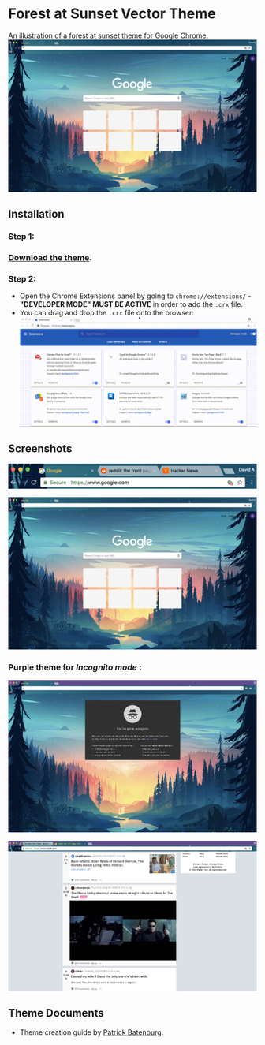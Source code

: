 # Forest at Sunset Vector Theme

An illustration of a forest at sunset theme for Google Chrome.
![Forest Theme](https://github.com/dvampofo/forest_theme/blob/master/screenshots/browser_normal.png?raw=true)

## Installation

### Step 1: 
### [Download the theme](https://github.com/dvampofo/forest_theme/raw/master/Forest_Vector_Theme.crx).
### Step 2:

- Open the Chrome Extensions panel by going to ```chrome://extensions/``` - **"DEVELOPER MODE" MUST BE ACTIVE** in order to add the ```.crx``` file.
- You can drag and drop the ```.crx``` file onto the browser:
![Demo gif](https://github.com/dvampofo/forest_theme/blob/master/screenshots/installation.gif?raw=true)

## Screenshots

![Image 1](https://github.com/dvampofo/forest_theme/blob/master/screenshots/browser_active.png?raw=true)

![Image 2](https://github.com/dvampofo/forest_theme/blob/master/screenshots/browser_normal.png?raw=true)


### Purple theme for *Incognito mode* :

![Image 3](https://github.com/dvampofo/forest_theme/blob/master/screenshots/browser_incognito.png?raw=true)

![Image 4](https://github.com/dvampofo/forest_theme/blob/master/screenshots/browser_incognito2.png?raw=true)

## Theme Documents
 - Theme creation guide by [Patrick Batenburg](https://github.com/Patrick-Batenburg/GoogleChromeThemeCreationGuide#theme_ntp_background).


